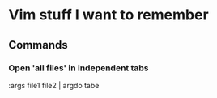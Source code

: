 # Vim stuff I want to remember

## Commands

### Open 'all files' in independent tabs
:args file1 file2 | argdo tabe
